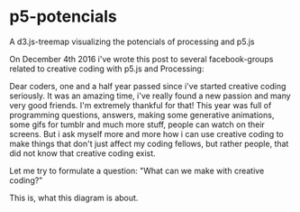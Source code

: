 # p5-potencials
A d3.js-treemap visualizing the potencials of processing and p5.js

On December 4th 2016 i've wrote this post to several facebook-groups related to creative coding with p5.js and Processing:

Dear coders,
one and a half year passed since i've started creative coding seriously. It was an amazing time, i've really found a new passion and many very good friends. I'm extremely thankful for that!
This year was full of programming questions, answers, making some generative animations, some gifs for tumblr and much more stuff, people can watch on their screens. But i ask myself more and more how i can use creative coding to make things that don't just affect my coding fellows, but rather people, that did not know that creative coding exist.

Let me try to formulate a question: "What can we make with creative coding?"

This is, what this diagram is about. 